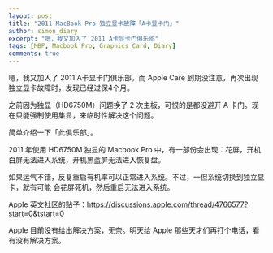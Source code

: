 ```yaml
---
layout: post
title: "2011 MacBook Pro 独立显卡故障「A卡显卡门」"
author: simon_diary
excerpt: "嗯，我又加入了 2011 A卡显卡门俱乐部"
tags: [MBP, Macbook Pro, Graphics Card, Diary]
comments: true
---
```

嗯，我又加入了 2011 A卡显卡门俱乐部。而 Apple Care 到期没注意，再次出现独立显卡故障时，发现已经过保4个月。

之前因为独显（HD6750M）问题换了 2 次主板，可恨的是都没避开 A 卡门。现在只能强制使用集显，来临时性解决这个问题。

简单介绍一下「此俱乐部」。

2011 年使用 HD6750M 独显的 Macbook Pro 中，有一部份会出现：花屏，开机白屏无法进入系统，开机黑蓝屏无法进入恢复盘。

如果运气不错，反复重启有机率可以正常进入系统。不过，一但系统切换到独立显卡，就有可能 会花屏死机，然后重启无法进入系统。

Apple 英文社区的贴子：https://discussions.apple.com/thread/4766577?start=0&tstart=0

Apple 目前没有给出解决方案，无奈。明天给 Apple 那些天才们再打个电话，看有没有解决方案。